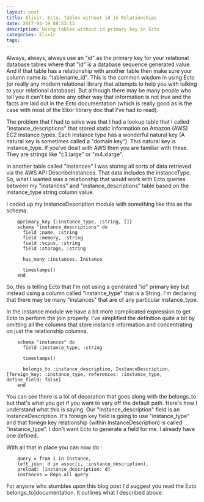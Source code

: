 ```yaml
---
layout: post
title: Elixir, Ecto, Tables without id in Relationships
date: 2017-04-19 08:53:13
description: Using tables without id primary key in Ecto
categories: Elixir
tags:
---
```


Always, always, always use an "id" as the primary key for your relational database tables
where that "id" is a database sequence generated value. And if that
table has a relationship with another table then make sure your column name is:
"tablename_id". This is the common wisdom in using Ecto (or really any modern
relational library that attempts to help you with talking to your relational
database). But although there may be many people who tell you it can't be done any
other way that information is not true and the facts are laid out in the Ecto
documentation (which is really good as is the case with most of the Elixir library
doc that I've had to read).

The problem that I had to solve was that I had a lookup table that I called "instance_descriptions"
that stored static information on Amazon (AWS) EC2 instance types. Each instance type has a
wonderful natural key (A natural key is sometimes called a "domain key"). This natural key is
instance_type. If you've dealt with AWS then you are familiar with these.
They are strings like "c3.large" or "m4.xlarge".

In another table called "instances" I was storing all sorts of data retrieved via
the AWS API DescribeInstances. That data includes the instanceType. So, what I wanted
was a relationship that would work with Ecto queries between my "instances" and
"instance_descriptions" table based on the instance_type string column value.

I coded up my InstanceDescription module with something like this as the schema.

```
    @primary_key {:instance_type, :string, []}
    schema "instance_descriptions" do
      field :name, :string
      field :memory, :string
      field :vcpus, :string
      field :storage, :string

      has_many :instances, Instance

      timestamps()
    end
```

So, this is telling Ecto that I'm not using a generated "id" primary key but instead
using a column called "instance_type" that is a String. I'm declaring that there
may be many "instances" that are of any particular instance_type.

In the Instance module we have a bit more complicated expression to get Ecto to
perform the join properly. I've simplified the definition quite a bit by omitting all
the columns that store instance information and concentrating on just the relationship
columns.

```
    schema "instances" do
      field :instance_type, :string

      timestamps()

      belongs_to :instance_description, InstanceDescription, [foreign_key: :instance_type, references: :instance_type, define_field: false]
    end
```

You can see there is a lot of decoration that goes along with the belongs_to but that's
what you get if you want to vary off the default path. Here's how I understand what this is saying.
Our "instance_description" field is an InstanceDescription. It's foreign key field is going to use "instance_type"
and that foriegn key relationship (within InstanceDescription) is called "instance_type". I don't want
Ecto to generate a field for me. I already have one defined.

With all that in place you can now do :

```
    query = from i in Instance,
    left_join: d in assoc(i, :instance_description),
    preload: [instance_description: d]
    instances = Repo.all query
```

For anyone who stumbles upon this blog post I'd suggest you read the Ecto belongs_to]documentation.
It outlines what I described above.
